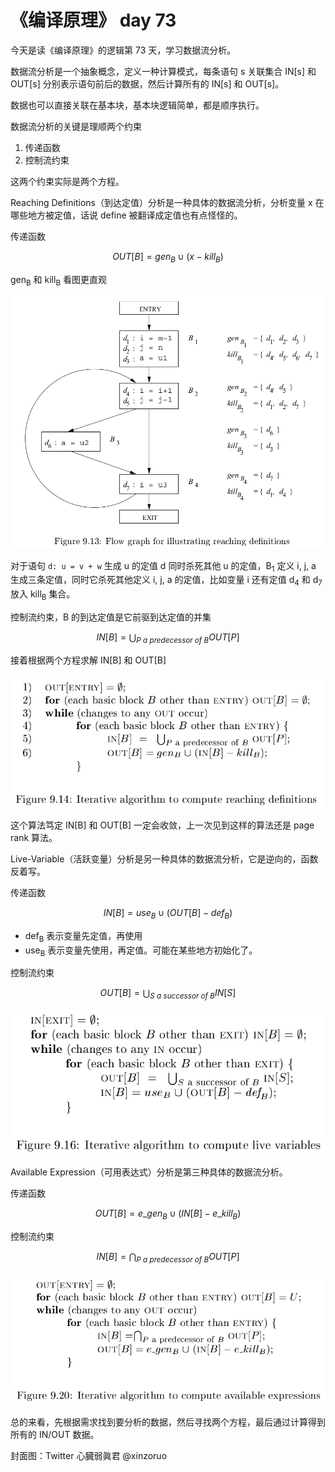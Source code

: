 # 《编译原理》 day 73

今天是读《编译原理》的逻辑第 73 天，学习数据流分析。

数据流分析是一个抽象概念，定义一种计算模式，每条语句 s 关联集合 IN[s] 和 OUT[s] 分别表示语句前后的数据，然后计算所有的 IN[s] 和 OUT[s]。

数据也可以直接关联在基本块，基本块逻辑简单，都是顺序执行。

数据流分析的关键是理顺两个约束

1. 传递函数
2. 控制流约束

这两个约束实际是两个方程。

Reaching Definitions（到达定值）分析是一种具体的数据流分析，分析变量 x 在哪些地方被定值，话说 define 被翻译成定值也有点怪怪的。

传递函数

$$
OUT[B] = gen_B \cup (x - kill_B)
$$

gen<sub>B</sub> 和 kill<sub>B</sub> 看图更直观

![](27-graph-1.png)

对于语句 `d: u = v + w` 生成 u 的定值 d 同时杀死其他 u 的定值，B<sub>1</sub> 定义 i, j, a 生成三条定值，同时它杀死其他定义 i, j, a 的定值，比如变量 i 还有定值 d<sub>4</sub> 和 d<sub>7</sub> 放入 kill<sub>B</sub> 集合。

控制流约束，B 的到达定值是它前驱到达定值的并集

$$
IN[B] = \bigcup_{P \ a \ predecessor \ of \ B} OUT[P]
$$

接着根据两个方程求解 IN[B] 和 OUT[B]

![](27-algo-1.png)

这个算法笃定 IN[B] 和 OUT[B] 一定会收敛，上一次见到这样的算法还是 page rank 算法。

Live-Variable（活跃变量）分析是另一种具体的数据流分析，它是逆向的，函数反着写。

传递函数

$$
IN[B] = use_B \cup (OUT[B] - def_B)
$$

+ def<sub>B</sub> 表示变量先定值，再使用
+ use<sub>B</sub> 表示变量先使用，再定值。可能在某些地方初始化了。

控制流约束

$$
OUT[B] = \bigcup_{S \ a \ successor \ of \ B} IN[S]
$$

![](27-algo-2.png)

Available Expression（可用表达式）分析是第三种具体的数据流分析。

传递函数

$$
OUT[B] = e\_gen_B \cup (IN[B] - e\_kill_B)
$$

控制流约束

$$
IN[B] = \bigcap_{P \ a \ predecessor \ of \ B} OUT[P]
$$

![](27-algo-3.png)

总的来看，先根据需求找到要分析的数据，然后寻找两个方程，最后通过计算得到所有的 IN/OUT 数据。

封面图：Twitter 心臓弱眞君 @xinzoruo